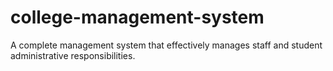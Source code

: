 # college-management-system
A complete management system that effectively manages staff and student administrative responsibilities.

